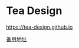 # Tea Design

https://tea-design.github.io

[备用地址](https://qcloudimg.tencentcs.com/tea/index.html)

